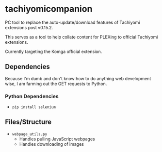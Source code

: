 # tachiyomicompanion

PC tool to replace the auto-update/download features of Tachiyomi extensions post v0.15.2.

This serves as a tool to help collate content for PLEXing to official Tachiyomi extensions.

Currently targeting the Komga official extension.


## Dependencies

Because I'm dumb and don't know how to do anything web development wise, I am farming out the GET requests to Python.

### Python Dependencies

* `pip install selenium`

## Files/Structure

* `webpage_utils.py`
  * Handles pulling JavaScript webpages
  * Handles downloading of images